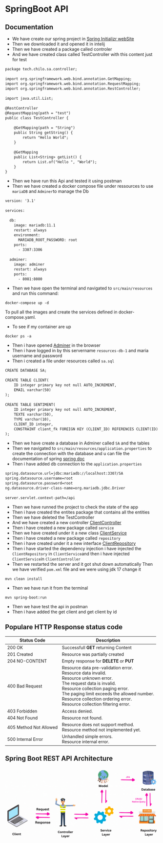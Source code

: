 # SpringBoot API
## Documentation
- We have create our spring project in [Spring Initializr webSite](https://start.spring.io)
- Then we downloaded it and opened it in intelij 
- Then we have created a package called controler 
- And we have created class called TestController with this content just for test
```
package tech.chilo.sa.controller;

import org.springframework.web.bind.annotation.GetMapping;
import org.springframework.web.bind.annotation.RequestMapping;
import org.springframework.web.bind.annotation.RestController;

import java.util.List;

@RestController
@RequestMapping(path = "test")
public class TestController {

    @GetMapping(path = "String")
    public String getString() {
        return "Hello World";
    }

    @GetMapping
    public List<String> getList() {
        return List.of("Hello ", "World");
    }
}
```
- Then we have run this Api and tested it using postman
- Then we have created a docker compose file under ressources to use `mariaDB` and `Adminer`to manage the Db
```
version: '3.1'

services:

  db:
    image: mariadb:11.1
    restart: always
    environment:
      MARIADB_ROOT_PASSWORD: root
    ports:
      - 3307:3306

  adminer:
    image: adminer
    restart: always
    ports:
      - 8081:8080
```
- Then we have open the terminal and navigated to `src/main/resources` and run this command:
```
docker-compose up -d
```
To pull all the images and create the services defined in docker-compose.yaml.
- To see if my container are up
```
docker ps -a
```
- Then i have opened [Adminer](http://localhost:8081) in the browser
- Then i have logged in by this servername `resources-db-1` and maria username and password
- Then i created a file under resources called `sa.sql`
```
CREATE DATABASE SA;

CREATE TABLE CLIENT(
    ID integer primary key not null AUTO_INCREMENT,
    EMAIL varchar(50)
);

CREATE TABLE SENTIMENT(
    ID integer primary key not null AUTO_INCREMENT,
    TEXTE varchar(50),
    TYPE varchar(10),
    CLIENT_ID integer,
    CONSTRAINT client_fk FOREIGN KEY (CLIENT_ID) REFERENCES CLIENT(ID)
);
```
- Then we have create a database in Adminer called `SA` and the tables
- Then we navigated to `src/main/resources/application.properties` to create the connection with 
the database and u can file the documentation of spring [spring doc](https://docs.spring.io/spring-boot/docs/current/reference/html/application-properties.html#appendix.application-properties.data)
- Then i have added db connection to the `application.properties`
```
spring.datasource.url=jdbc:mariadb://localhost:3307/SA
spring.datasource.username=root
spring.datasource.password=root
ng.datasource.driver-class-name=org.mariadb.jdbc.Driver

server.servlet.context-path=/api
```
- Then we have runned the project to check the state of the app
- Then i have created the entites package that contains all the entities
- Then we have deleted the TestController
- And we have created a new controller [ClientController](src/main/java/tech/chilo/sa/controller/ClientController.java)
- Then i have created a new package called `service`
- Then we have created under it a new class [ClientService](src/main/java/tech/chilo/sa/service/ClientService.java)
- Then i have created a new package called `repository`
- Then i have created under it a new interface [ClientRepository](src/main/java/tech/chilo/sa/repository/ClientRepository.java)
- Then i have started the dependency injection i have injected the `ClientRepository` in `ClientService`and then i have injected `ClientService`in `ClientController`
- Then we restarted the server and it got shut down automatically Then we have verified `pom.xml` file and we were using jdk 17 change it 
```
mvn clean install
```
- Then we have run it from the terminal
```
mvn spring-boot:run
```
- Then we have test the api in postman
- Then i have added the get client and get client by id

## Populare HTTP Response status code
| Status Code            | Description                                                                                                                                                                                                                                                                                         |
|------------------------|-----------------------------------------------------------------------------------------------------------------------------------------------------------------------------------------------------------------------------------------------------------------------------------------------------|
| 200 OK                 | Successfull **GET** returning Content                                                                                                                                                                                                                                                               |
| 201 Created            | Resource was partially created                                                                                                                                                                                                                                                                      |
| 204 NO-CONTENT         | Empty response for **DELETE** or **PUT**                                                                                                                                                                                                                                                            |
| 400 Bad Request        | Resource data pre-validation error.<br/>Resource data invalid.<br/>Resource unknown error.<br/>The request data is invalid.<br/>Resource collection paging error.<br/>The paging limit exceeds the allowed number.<br/>Resource collection ordering error.<br/>Resource collection filtering error. |
| 403 Forbidden          | Access denied.                                                                                                                                                                                                                                                                                      |
| 404 Not Found          | Resource not found.                                                                                                                                                                                                                                                                                 |
| 405 Method Not Allowed | Resource does not support method.<br/>Resource method not implemented yet.                                                                                                                                                                                                                          |
| 500 Internal Error     | Unhandled simple errors.<br/>Resource internal error.                                                                                                                                                                                                                                               |

## Spring Boot REST API Architecture
![Architecture imge](readme_images/spring_api_architecture.gif "Spring API Architecture")